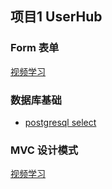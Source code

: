 
## 项目1 UserHub 


### Form 表单
[视频学习](https://www.udacity.com/course/viewer#!/c-cs253/l-48736183/m-48734267)

### 数据库基础

* [postgresql select](http://www.postgresqltutorial.com/postgresql-select/)

### MVC 设计模式
[视频学习](https://www.codeschool.com/code_tv/intro-to-mvc)
